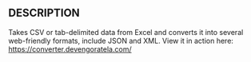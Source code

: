 ## DESCRIPTION

Takes CSV or tab-delimited data from Excel and converts it into several web-friendly formats, include JSON and XML.
View it in action here: https://converter.devengoratela.com/

